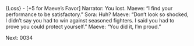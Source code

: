 {Loss} - [+5 for Maeve’s Favor]
Narrator: You lost.
Maeve: “I find your performance to be satisfactory.”
Sora: Huh?
Maeve: “Don’t look so shocked, I didn’t say you had to win against seasoned fighters. I said you had to prove you could protect yourself.”
Maeve: “You did it, I’m proud.”

Next: 0034
